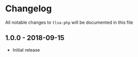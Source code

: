 # Changelog

All notable changes to `tlsa-php` will be documented in this file

## 1.0.0 - 2018-09-15

- Initial release
